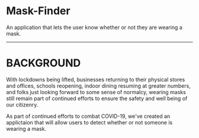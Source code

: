 # Mask-Finder
An application that lets the user know whether or not they are wearing a mask.

---------------------------------
# BACKGROUND

With lockdowns being lifted, businesses returning to their physical stores and offices, schools reopening, indoor dining resuming at greater numbers, and folks just looking forward to some sense of normalcy, wearing masks still remain part of continued efforts to ensure the safety and well being of our citizenry. 

As part of continued efforts to combat COVID-19, we've created an applictaion that will allow users to detect whether or not someone is wearing a mask. 


